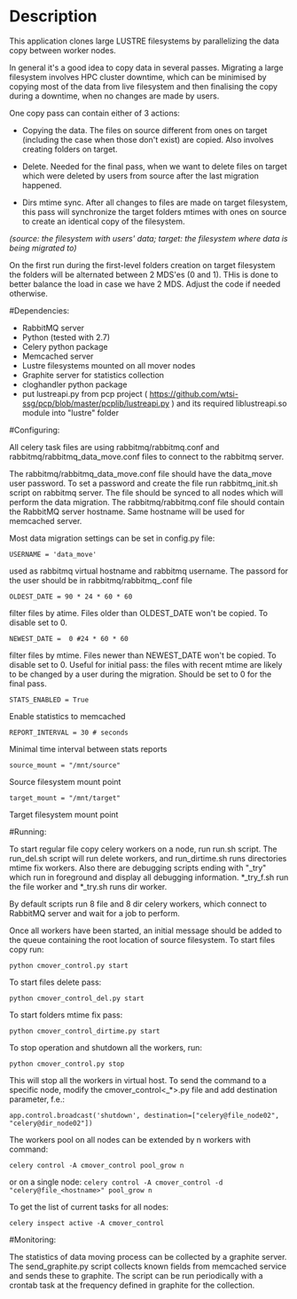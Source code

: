 # Description
This application clones large LUSTRE filesystems by parallelizing the data copy between worker nodes.

In general it's a good idea to copy data in several passes. Migrating a large filesystem involves HPC cluster downtime, which can be minimised by copying most of the data from live filesystem and then finalising the copy during a downtime, when no changes are made by users.

One copy pass can contain either of 3 actions:

* Copying the data. The files on source different from ones on target (including the case when those don't exist) are copied. Also involves creating folders on target.

* Delete. Needed for the final pass, when we want to delete files on target which were deleted by users from source after the last migration happened.

* Dirs mtime sync. After all changes to files are made on target filesystem, this pass will synchronize the target folders mtimes with ones on source to create an identical copy of the filesystem.

_(source: the filesystem with users' data; target: the filesystem where data is being migrated to)_

On the first run during the first-level folders creation on target filesystem the folders will be alternated between 2 MDS'es (0 and 1). THis is done to better balance the load in case we have 2 MDS. Adjust the code if needed otherwise.

#Dependencies:
* RabbitMQ server
* Python (tested with 2.7)
* Celery python package
* Memcached server
* Lustre filesystems mounted on all mover nodes
* Graphite server for statistics collection
* cloghandler python package
* put lustreapi.py from pcp project ( https://github.com/wtsi-ssg/pcp/blob/master/pcplib/lustreapi.py ) and its required liblustreapi.so module into "lustre" folder

#Configuring:

All celery task files are using  rabbitmq/rabbitmq.conf and rabbitmq/rabbitmq_data_move.conf files to connect to the rabbitmq server.

The rabbitmq/rabbitmq_data_move.conf file should have the data_move user password. To set a password and create the file run rabbitmq_init.sh script on rabbitmq server. The file should be synced to all nodes which will perform the data migration. The rabbitmq/rabbitmq.conf file should contain the RabbitMQ server hostname. Same hostname will be used for memcached server.

Most data migration settings can be set in config.py file:

```USERNAME = 'data_move'```

used as rabbitmq virtual hostname and rabbitmq username. The passord for the user should be in rabbitmq/rabbitmq_<username>.conf file

```OLDEST_DATE = 90 * 24 * 60 * 60```

filter files by atime. Files older than OLDEST_DATE won't be copied. To disable set to 0.

```NEWEST_DATE =  0 #24 * 60 * 60```

filter files by mtime. Files newer than NEWEST_DATE won't be copied. To disable set to 0.
Useful for initial pass: the files with recent mtime are likely to be changed by a user during the migration. Should be set to 0 for the final pass.

```STATS_ENABLED = True```

Enable statistics to memcached

```REPORT_INTERVAL = 30 # seconds```

Minimal time interval between stats reports

```source_mount = "/mnt/source"```

Source filesystem mount point

```target_mount = "/mnt/target"```

Target filesystem mount point

#Running:

To start regular file copy celery workers on a node, run run.sh script. The run_del.sh script will run delete workers, and run_dirtime.sh runs directories mtime fix workers. Also there are debugging scripts ending with "_try" which run in foreground and display all debugging information. *_try_f.sh run the file worker and *_try.sh runs dir worker.

By default scripts run 8 file and 8 dir celery workers, which connect to RabbitMQ server and wait for a job to perform.

Once all workers have been started, an initial message should be added to the queue containing the root location of source filesystem. To start files copy run:

```python cmover_control.py start```

To start files delete pass:

```python cmover_control_del.py start```

To start folders mtime fix pass:

```python cmover_control_dirtime.py start```

To stop operation and shutdown all the workers, run:

```python cmover_control.py stop```

This will stop all the workers in virtual host. To send the command to a specific node, modify the cmover_control<_*>.py file and add destination parameter, f.e.:

```app.control.broadcast('shutdown', destination=["celery@file_node02", "celery@dir_node02"])```

The workers pool on all nodes can be extended by n workers with command:

```celery control -A cmover_control pool_grow n```

or on a single node:
```celery control -A cmover_control -d "celery@file_<hostname>" pool_grow n ```

To get the list of current tasks for all nodes:

```celery inspect active -A cmover_control```

#Monitoring:

The statistics of data moving process can be collected by a graphite server. The send_graphite.py script collects known fields from memcached service and sends these to graphite. The script can be run periodically with a crontab task at the frequency defined in graphite for the collection.

